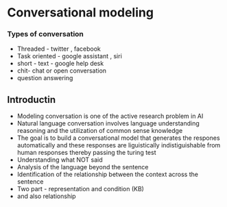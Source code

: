 # Conversational modeling
### Types of conversation
- Threaded - twitter , facebook
- Task oriented - google assistant , siri
- short - text - google help desk
- chit- chat or open conversation
- question answering
## Introductin
- Modeling conversation is one of the active research problem in AI
- Natural language conversation involves language understanding reasoning and the utilization of common sense knowledge 
- The goal is to build a conversational model that generates the respones automatically and these responses are liguistically indistiguishable from human responses thereby passing the turing test
- Understanding what NOT said
- Analysis of the language beyond the sentence 
- Identification of the relationship between the context across the sentence
- Two part - representation and condition (KB)
- and also relationship

